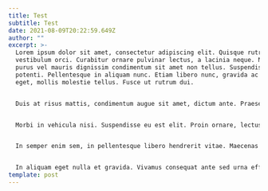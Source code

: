 ```yaml
---
title: Test
subtitle: Test
date: 2021-08-09T20:22:59.649Z
author: ""
excerpt: >-
  Lorem ipsum dolor sit amet, consectetur adipiscing elit. Quisque rutrum
  vestibulum orci. Curabitur ornare pulvinar lectus, a lacinia neque. Nulla nec
  purus vel mauris dignissim condimentum sit amet non tellus. Suspendisse
  potenti. Pellentesque in aliquam nunc. Etiam libero nunc, gravida ac faucibus
  eget, mollis molestie tellus. Fusce ut rutrum dui.


  Duis at risus mattis, condimentum augue sit amet, dictum ante. Praesent lobortis sapien sit amet lobortis porttitor. Orci varius natoque penatibus et magnis dis parturient montes, nascetur ridiculus mus. Praesent sollicitudin mauris leo, in ultricies odio pretium eu. Nulla facilisi. Aliquam non justo vitae massa congue accumsan eu eget mi. Orci varius natoque penatibus et magnis dis parturient montes, nascetur ridiculus mus. Ut dignissim turpis sit amet scelerisque scelerisque. Aenean risus arcu, porta ut gravida vel, aliquam quis ante. Duis a volutpat dui. Cras sollicitudin bibendum tempus.


  Morbi in vehicula nisi. Suspendisse eu est elit. Proin ornare, lectus ut finibus gravida, leo felis pellentesque justo, in imperdiet nibh velit id arcu. Integer feugiat viverra nunc sit amet dapibus. Cras vestibulum nulla mi, in efficitur magna fringilla et. Nulla porttitor eleifend tellus vitae blandit. Vivamus viverra magna auctor fringilla commodo. Curabitur eu tortor vitae velit rhoncus dictum. Proin vel dictum diam. Aliquam semper libero id elit consequat, vel malesuada lorem luctus. Fusce molestie tellus id ligula lacinia, sed ultricies mauris mollis. Fusce finibus lorem vel mi tempor, ut consequat dui consequat.


  In semper enim sem, in pellentesque libero hendrerit vitae. Maecenas fermentum et purus a varius. Aenean ac enim sodales, dapibus quam id, faucibus felis. Maecenas vel ornare diam. Integer pretium justo at sem congue, vel efficitur metus commodo. Proin tempus nec leo in ornare. Nunc tincidunt felis ligula, ac faucibus mauris feugiat in.


  In aliquam eget nulla et gravida. Vivamus consequat ante sed urna efficitur laoreet. Proin eleifend felis pulvinar, vulputate tortor vitae, interdum mauris. Duis vitae neque sit amet leo placerat dapibus eget sit amet sem. Maecenas ac tellus a nisl mollis accumsan vel a diam. Quisque ante mauris, sodales vitae aliquet imperdiet, eleifend ac ex. Donec accumsan tincidunt volutpat. Duis auctor sit amet leo eu euismod. Donec volutpat eros elit, ac lacinia diam ornare eu. Quisque erat turpis, vulputate vitae massa vel, dapibus porta massa. Integer eu turpis rhoncus, vehicula nibh vitae, aliquet magna. Class aptent taciti sociosqu ad litora torquent per conubia nostra, per inceptos himenaeos. Donec suscipit feugiat semper. Proin dapibus tellus eget urna pharetra semper.
template: post
---
```

